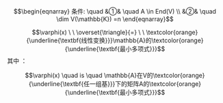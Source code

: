 $$\begin{eqnarray}
条件: \quad
&①& \quad A \in End(V) \\
&②& \quad \dim V(\mathbb{K}) =n
\end{eqnarray}$$

$$\varphi(x) \ \  \overset{\triangle}{=} \ \ \textcolor{orange}{\underline{\textbf{线性变换}}}\mathbb{A}的\textcolor{orange}{\underline{\textbf{最小多项式}}}$$
其中 ：

$$\varphi(x)  \quad  is \quad \mathbb{A}在V的\textcolor{orange}{\underline{\textbf{任一组基}}}下的矩阵A的\textcolor{orange}{\underline{\textbf{最小多项式}}}$$